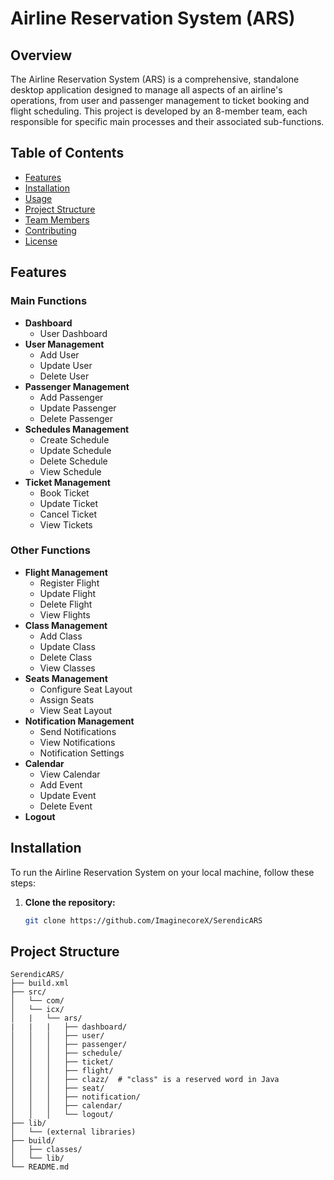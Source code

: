 # Airline Reservation System (ARS)

## Overview
The Airline Reservation System (ARS) is a comprehensive, standalone desktop application designed to manage all aspects of an airline's operations, from user and passenger management to ticket booking and flight scheduling. This project is developed by an 8-member team, each responsible for specific main processes and their associated sub-functions.

## Table of Contents
- [Features](#features)
- [Installation](#installation)
- [Usage](#usage)
- [Project Structure](#project-structure)
- [Team Members](#team-members)
- [Contributing](#contributing)
- [License](#license)

## Features
### Main Functions
- **Dashboard**
  - User Dashboard
- **User Management**
  - Add User
  - Update User
  - Delete User
- **Passenger Management**
  - Add Passenger
  - Update Passenger
  - Delete Passenger
- **Schedules Management**
  - Create Schedule
  - Update Schedule
  - Delete Schedule
  - View Schedule
- **Ticket Management**
  - Book Ticket
  - Update Ticket
  - Cancel Ticket
  - View Tickets

### Other Functions
- **Flight Management**
  - Register Flight
  - Update Flight
  - Delete Flight
  - View Flights
- **Class Management**
  - Add Class
  - Update Class
  - Delete Class
  - View Classes
- **Seats Management**
  - Configure Seat Layout
  - Assign Seats
  - View Seat Layout
- **Notification Management**
  - Send Notifications
  - View Notifications
  - Notification Settings
- **Calendar**
  - View Calendar
  - Add Event
  - Update Event
  - Delete Event
- **Logout**

## Installation
To run the Airline Reservation System on your local machine, follow these steps:

1. **Clone the repository:**
   ```sh
   git clone https://github.com/ImaginecoreX/SerendicARS

## Project Structure
```
SerendicARS/
├── build.xml
├── src/
│   └── com/
│   └── icx/
│   |   └── ars/
|   |   |   ├── dashboard/
│   │   │   ├── user/
│   │   │   ├── passenger/
│   │   │   ├── schedule/
│   │   │   ├── ticket/
│   │   │   ├── flight/
│   │   │   ├── clazz/  # "class" is a reserved word in Java
│   │   │   ├── seat/
│   │   │   ├── notification/
│   │   │   ├── calendar/
│   │   │   └── logout/
├── lib/
│   └── (external libraries)
├── build/
│   ├── classes/
│   └── lib/
└── README.md

```
   
